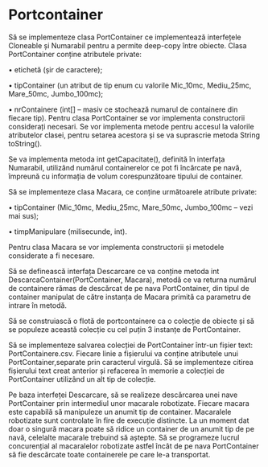 # Portcontainer

Să se implementeze clasa PortContainer ce implementează interfețele Cloneable și
Numarabil pentru a permite deep-copy între obiecte. Clasa PortContainer conține atributele
private:

• etichetă (șir de caractere);

• tipContainer (un atribut de tip enum cu valorile Mic_10mc, Mediu_25mc,
Mare_50mc, Jumbo_100mc);

• nrContainere (int[] – masiv ce stochează numarul de containere din fiecare tip).
Pentru clasa PortContainer se vor implementa constructorii considerați necesari. Se vor
implementa metode pentru accesul la valorile atributelor clasei, pentru setarea acestora și se
va suprascrie metoda String toString().


Se va implementa metoda int getCapacitate(), definită în interfața Numarabil, utilizând
numărul containerelor ce pot fi încărcate pe navă, împreună cu informația de volum
corespunzătoare tipului de container.


Să se implementeze clasa Macara, ce conține următoarele atribute private:

• tipContainer (Mic_10mc, Mediu_25mc, Mare_50mc, Jumbo_100mc – vezi mai sus);

• timpManipulare (milisecunde, int).

Pentru clasa Macara se vor implementa constructorii și metodele considerate a fi necesare.

Să se definească interfața Descarcare ce va conține metoda int DescarcaContainer(PortContainer, Macara), metodă ce va returna numărul de containere rămas de descărcat de pe nava PortContainer, din tipul de container manipulat de către instanța de Macara primită ca parametru de intrare în metodă.

Să se construiască o flotă de portcontainere ca o colecție de obiecte și să se populeze
această colecție cu cel puțin 3 instanțe de PortContainer.

Să se implementeze salvarea colecției de PortContainer într-un fișier text: PortContainere.csv. Fiecare linie a fișierului va conține atributele unui PortContainer,separate prin caracterul virgulă. Să se implementeze citirea fișierului text creat anterior și refacerea în memorie a colecției de PortContainer utilizând un alt tip de colecție.

Pe baza interfeței Descarcare, să se realizeze descărcarea unei nave PortContainer prin intermediul unor macarale robotizate. Fiecare macara este capabilă să manipuleze un anumit tip de container. Macaralele robotizate sunt controlate în fire de execuție distincte. La un moment dat doar o singură macara poate să ridice un container de un anumit tip de pe navă, celelalte macarale trebuind să aștepte. Să se programeze lucrul concurențial al macaralelor robotizate astfel încât de pe nava PortContainer să fie descărcate toate containerele pe care le-a transportat.
